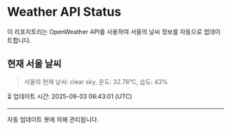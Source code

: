 
# Weather API Status

이 리포지토리는 OpenWeather API를 사용하여 서울의 날씨 정보를 자동으로 업데이트합니다.

## 현재 서울 날씨
> 서울의 현재 날씨: clear sky, 온도: 32.76°C, 습도: 43%

⏳ 업데이트 시간: 2025-09-03 06:43:01 (UTC)

---
자동 업데이트 봇에 의해 관리됩니다.
